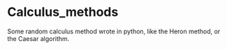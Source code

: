 # Calculus_methods
Some random calculus method wrote in python, like the Heron method, or the Caesar algorithm.
